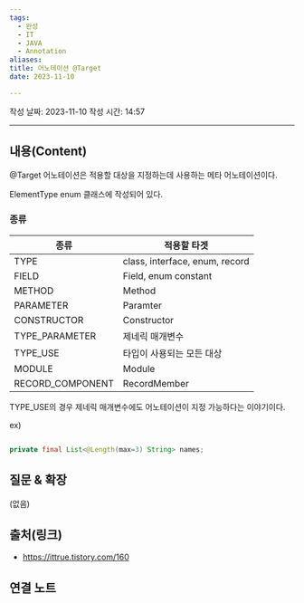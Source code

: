 ```yaml
---
tags: 
  - 완성
  - IT
  - JAVA
  - Annotation
aliases:
title: 어노테이션 @Target
date: 2023-11-10

---
```

작성 날짜: 2023-11-10
작성 시간: 14:57


----
## 내용(Content)

@Target 어노테이션은 적용할 대상을 지정하는데 사용하는 메타 어노테이션이다. 

ElementType enum 클래스에 작성되어 있다.

### 종류


| 종류             | 적용할 타겟                    |
| ---------------- | ------------------------------ |
| TYPE             | class, interface, enum, record |
| FIELD            | Field, enum constant           |
| METHOD           | Method                         |
| PARAMETER        | Paramter                       |
| CONSTRUCTOR      | Constructor                    |
| TYPE_PARAMETER   | 제네릭 매개변수                |
| TYPE_USE         | 타입이 사용되는 모든 대상      |
| MODULE           | Module                         |
| RECORD_COMPONENT | RecordMember                   |

TYPE_USE의 경우 제네릭 매개변수에도 어노테이션이 지정 가능하다는 이야기이다.

ex)
```java

private final List<@Length(max=3) String> names;
```


## 질문 & 확장

(없음)

## 출처(링크)
- https://ittrue.tistory.com/160

## 연결 노트











